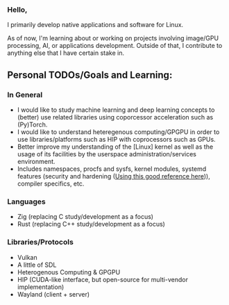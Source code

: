 ### Hello,
I primarily develop native applications and software for Linux.

As of now, I'm learning about or working on projects involving image/GPU processing, AI, or applications development. Outside of that, I contribute to anything else that I have certain stake in.

## Personal TODOs/Goals and Learning:
### In General
* I would like to study machine learning and deep learning concepts to (better) use related libraries using coporcessor acceleration such as (Py)Torch.
* I would like to understand heteregenous computing/GPGPU in order to use libraries/platforms such as HIP with coprocessors such as GPUs.
* Better improve my understanding of the \[Linux\] kernel as well as the usage of its facilities by the userspace administration/services environment.
 * Includes namespaces, procfs and sysfs, kernel modules, systemd features (security and hardening ([Using this good reference here](https://gist.github.com/ageis/f5595e59b1cddb1513d1b425a323db04))), compiler specifics, etc.
### Languages
* Zig (replacing C study/development as a focus)
* Rust (replacing C++ study/development as a focus)
### Libraries/Protocols
* Vulkan
* A little of SDL
* Heterogenous Computing & GPGPU
 * HIP (CUDA-like interface, but open-source for multi-vendor implementation)
* Wayland (client + server)
